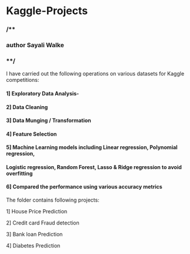 # Kaggle-Projects
### /**

### author Sayali Walke

### **/
 
 
I have carried out the following operations on various datasets for Kaggle competitions:

#### 1] Exploratory Data Analysis- 

#### 2] Data Cleaning

#### 3] Data Munging / Transformation

#### 4] Feature Selection

#### 5] Machine Learning models including Linear regression, Polynomial regression,
####   Logistic regression, Random Forest, Lasso & Ridge regression to avoid overfitting
    
#### 6] Compared the performance using various accuracy metrics

The folder contains following projects:

1] House Price Prediction

2] Credit card Fraud detection

3] Bank loan Prediction

4] Diabetes Prediction

